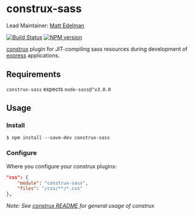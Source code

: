 # construx-sass

Lead Maintainer: [Matt Edelman](https://github.com/grawk)

[![Build Status](https://travis-ci.org/krakenjs/construx-sass.svg?branch=master)](https://travis-ci.org/krakenjs/construx-sass)
[![NPM version](https://badge.fury.io/js/construx-sass.png)](http://badge.fury.io/js/construx-sass)

[construx](https://github.com/krakenjs/construx) plugin for JIT-compiling sass resources during development of [express](http://expressjs.com/) applications.

## Requirements

`construx-sass` expects `node-sass@^v3.0.0`

## Usage

### Install

```shell
$ npm install --save-dev construx-sass
```

### Configure

Where you configure your construx plugins:

```json
"css": {
    "module": "construx-sass",
    "files": "/css/**/*.css"
},
```

_Note: See [construx README](https://github.com/krakenjs/construx/blob/master/README.md) for general usage of construx_

